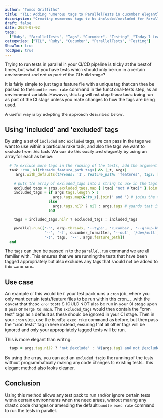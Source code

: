 ```yaml
---
author: "Tomos Griffiths"
title: "TiL: Adding numerous tags to ParallelTests in cucumber elegantly "
description: "Creating numerous tags to be included/excluded for ParallelTests in cucumber elegantly"
draft: false
date: 2024-07-02
tags:
  ["Ruby", "ParallelTests", "Tags", "Cucumber", "Testing", "Today I Learned"]
categories: ["TIL", "Ruby", "Cucumber", "ParallelTests", "Testing"]
ShowToc: true
TocOpen: true
---
```


Trying to run tests in parallel in your CI/CD pipeline is tricky at the best of times, but what if you have tests which should only be run in a certain environment and not as part of the CI build stage?

It is fairly simple to just tag a feature file with a unique tag that can then be passed to the `bundle exec rake` command in the functional-tests step, as an environment variable. However, this tag will not stop these tests being run as part of the CI stage unless you make changes to how the tags are being used.

A useful way is by adopting the approach described below:

## Using 'included' and 'excluded' tags

By using a set of `included` and `excluded` tags, we can pass in the tags we want to use within a particular rake task, and also the tags we want to exclude from this task. We can do this easily and elegantly by using an array for each as below:

```ruby
  # To exclude more tags in the running of the tests, add the argument to the 'excluded_tags' array below
  task :run, %i[threads feature_path tags] do |_t, args|
     args.with_defaults(threads: '1', feature_path: 'features', tags: [], excluded_tags: ['@excluded_tag1', '@excluded_tag2'])

    # puts the array of excluded_tags into a string to use in the tags argument below
    excluded_tags = args.excluded_tags.map { |tag| "not #{tag}" }.join(' and ') # output will be "not @excluded_tag1 and not @excluded_tag2" by default
    included_tags = if args.tags.length > 1
                      args.tags.map(&:to_s).join(' and ') # joins the tags with 'and' if there are more than 1 in the array
                    else
                      args.tags.nil? ? nil : args.tags # guards that if the array is empty then return nil, else return the single tag passed in
                    end

    tags = included_tags.nil? ? excluded_tags : included_tags

    parallel.run(['-n', args.threads, '--type', 'cucumber', '--group-by', 'scenarios', '--serialize-stdout',
                  '--', '-f', cucumber_formatter, '--out', '/dev/null', '-f', 'progress',
                  '-t', tags, '--', args.feature_path])
  end
```

The `tags` can then be passed in to the `parallel.run` command we are all familiar with. This ensures that we are running the tests that have been tagged appropriately but also excludes any tags that should not be added to this command.

## Use case

An example of this would be if your test pack runs a `cron` job, where you only want certain tests/feature files to be run within this cron......with the caveat that these `cron` tests SHOULD NOT also be run in your CI stage upon a `push` or `merge to main`. The `excluded_tags` would then contain the "cron test" tags as a default as these should be ignored in your CI stage. Then in your `cron` step, use the `bundle exec rake` command as before, but then pass the "cron tests" tag in here instead, ensuring that all other tags will be ignored and only your appropriately tagged tests will be run.

This is more elegant than writing:

```ruby
  tags = args.tag.nil? ? 'not @exclude' : "#{args.tag} and not @excluded_tag1 and not @excluded_tag2 and not @excluded_tag3....."
```

By using the array, you can add an `excluded_tag`to the running of the tests without programmatically making any code changes to existing tests. This elegant method also looks cleaner.

## Conclusion

Using this method allows any test pack to run and/or ignore certain tests within certain environments when the need arises, without making any drastic code changes or amending the default `bundle exec rake` command to run the tests in parallel.
